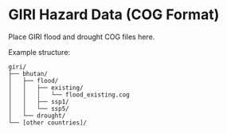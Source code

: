 # GIRI Hazard Data (COG Format)
Place GIRI flood and drought COG files here.

Example structure:
```
giri/
├── bhutan/
│   ├── flood/
│   │   ├── existing/
│   │   │   └── flood_existing.cog
│   │   ├── ssp1/
│   │   └── ssp5/
│   └── drought/
└── [other countries]/
```